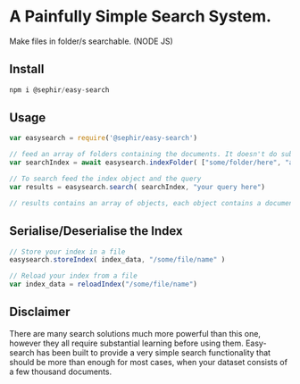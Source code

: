 # A Painfully Simple Search System.

Make files in folder/s searchable. (NODE JS)

## Install
```javascript
npm i @sephir/easy-search
```

## Usage
```javascript
var easysearch = require('@sephir/easy-search')

// feed an array of folders containing the documents. It doesn't do subfolders.
var searchIndex = await easysearch.indexFolder( ["some/folder/here", "another/folder/here"] )

// To search feed the index object and the query
var results = easysearch.search( searchIndex, "your query here")

// results contains an array of objects, each object contains a document number and a tf-idf score assigned to it , given your query.
```

## Serialise/Deserialise the Index

```javascript
// Store your index in a file
easysearch.storeIndex( index_data, "/some/file/name" )

// Reload your index from a file 
var index_data = reloadIndex("/some/file/name")
```


## Disclaimer

There are many search solutions much more powerful than this one, however they all require substantial learning before using them. Easy-search has been built to provide a very simple search functionality that should be more than enough for most cases, when your dataset consists of a few thousand documents.
